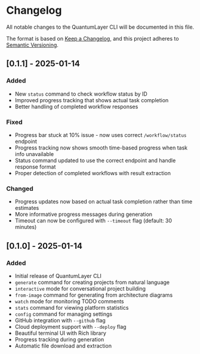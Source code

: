 # Changelog

All notable changes to the QuantumLayer CLI will be documented in this file.

The format is based on [Keep a Changelog](https://keepachangelog.com/en/1.0.0/),
and this project adheres to [Semantic Versioning](https://semver.org/spec/v2.0.0.html).

## [0.1.1] - 2025-01-14

### Added
- New `status` command to check workflow status by ID
- Improved progress tracking that shows actual task completion
- Better handling of completed workflow responses

### Fixed
- Progress bar stuck at 10% issue - now uses correct `/workflow/status` endpoint
- Progress tracking now shows smooth time-based progress when task info unavailable
- Status command updated to use the correct endpoint and handle response format
- Proper detection of completed workflows with result extraction

### Changed
- Progress updates now based on actual task completion rather than time estimates
- More informative progress messages during generation
- Timeout can now be configured with `--timeout` flag (default: 30 minutes)

## [0.1.0] - 2025-01-14

### Added
- Initial release of QuantumLayer CLI
- `generate` command for creating projects from natural language
- `interactive` mode for conversational project building
- `from-image` command for generating from architecture diagrams
- `watch` mode for monitoring TODO comments
- `stats` command for viewing platform statistics
- `config` command for managing settings
- GitHub integration with `--github` flag
- Cloud deployment support with `--deploy` flag
- Beautiful terminal UI with Rich library
- Progress tracking during generation
- Automatic file download and extraction